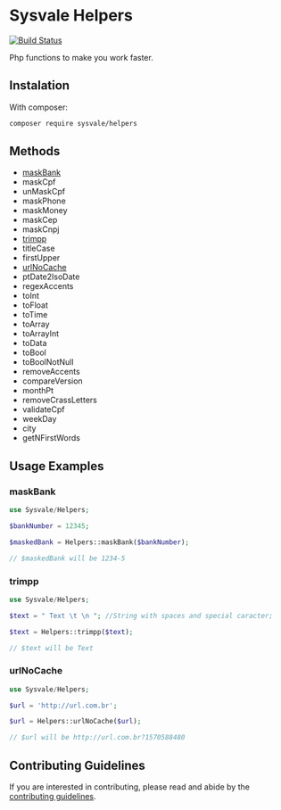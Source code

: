 # Sysvale Helpers

[![Build Status](https://travis-ci.com/Sysvale/helpers.svg?branch=master)](https://travis-ci.com/Sysvale/helpers)

Php functions to make you work faster.

## Instalation

With composer:

```bash
composer require sysvale/helpers
```

## Methods

 * [maskBank](#maskBank)
 * maskCpf
 * unMaskCpf
 * maskPhone
 * maskMoney
 * maskCep
 * maskCnpj
 * [trimpp](#trimpp)
 * titleCase
 * firstUpper
 * [urlNoCache](#urlNoCache)
 * ptDate2IsoDate
 * regexAccents
 * toInt
 * toFloat
 * toTime
 * toArray
 * toArrayInt
 * toData
 * toBool
 * toBoolNotNull
 * removeAccents
 * compareVersion
 * monthPt
 * removeCrassLetters
 * validateCpf
 * weekDay
 * city
 * getNFirstWords


## Usage Examples

### maskBank
```php
use Sysvale/Helpers;

$bankNumber = 12345;

$maskedBank = Helpers::maskBank($bankNumber);

// $maskedBank will be 1234-5
```

### trimpp
```php
use Sysvale/Helpers;

$text = " Text \t \n "; //String with spaces and special caracter;

$text = Helpers::trimpp($text);

// $text will be Text
```

### urlNoCache
```php
use Sysvale/Helpers;

$url = 'http://url.com.br';

$url = Helpers::urlNoCache($url);

// $url will be http://url.com.br?1570588480
```

## Contributing Guidelines
If you are interested in contributing, please read and abide by the [contributing guidelines](CONTRIBUTING.md).

